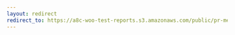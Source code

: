```yaml
---
layout: redirect
redirect_to: https://a8c-woo-test-reports.s3.amazonaws.com/public/pr-merge/41148/api/index.html
---
```

